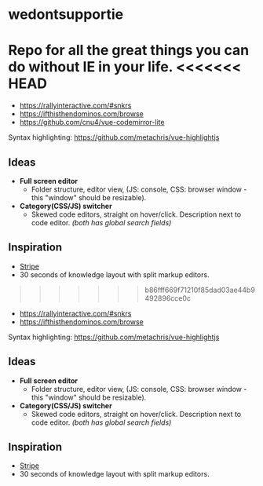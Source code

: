 # wedontsupportie
Repo for all the great things you can do without IE in your life.
<<<<<<< HEAD
=======

- https://rallyinteractive.com/#snkrs
- https://ifthisthendominos.com/browse
- https://github.com/cnu4/vue-codemirror-lite

Syntax highlighting: https://github.com/metachris/vue-highlightjs

## Ideas
- **Full screen editor**
  - Folder structure, editor view, (JS: console, CSS: browser window - this "window" should be resizable).
- **Category(CSS/JS) switcher**
  - Skewed code editors, straight on hover/click. Description next to code editor.
*(both has global search fields)*

## Inspiration
- [Stripe](https://stripe.com/en-dk)
- 30 seconds of knowledge layout with split markup editors.

>>>>>>> b86fff669f71210f85dad03ae44b9492896cce0c

- https://rallyinteractive.com/#snkrs
- https://ifthisthendominos.com/browse

Syntax highlighting: https://github.com/metachris/vue-highlightjs

## Ideas
- **Full screen editor**
  - Folder structure, editor view, (JS: console, CSS: browser window - this "window" should be resizable).
- **Category(CSS/JS) switcher**
  - Skewed code editors, straight on hover/click. Description next to code editor.
*(both has global search fields)*

## Inspiration
- [Stripe](https://stripe.com/en-dk)
- 30 seconds of knowledge layout with split markup editors.

